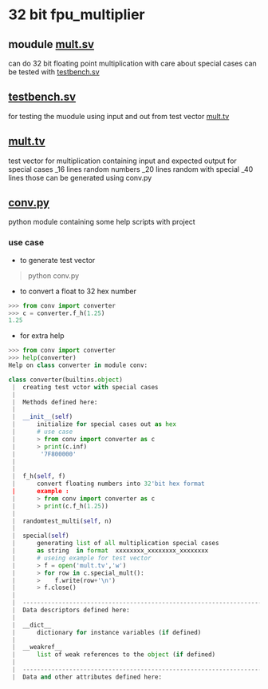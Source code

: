 # 32 bit fpu_multiplier

## moudule [mult.sv](file://mult.sv)
can do 32 bit floating point multiplication
with care about special cases  can be tested with [testbench.sv](file://testbench.sv)

## [testbench.sv](file://testbench.sv)
for testing the muodule using input and out from test vector [mult.tv](file://mult.tv)

## [mult.tv](file://mult.tv)
test vector for multiplication containing input and expected output for
special cases _16 lines
random numbers _20 lines
random with special _40 lines
those can be generated using conv.py

## [conv.py](file://conv.py)
python module containing some help scripts with project 

### use case
* to generate test vector
> python conv.py

* to convert a float to 32 hex number
```python
>>> from conv import converter
>>> c = converter.f_h(1.25)
1.25
```
 
* for extra help
```python
>>> from conv import converter
>>> help(converter)
Help on class converter in module conv:

class converter(builtins.object)
 |  creating test vctor with special cases
 |  
 |  Methods defined here:
 |  
 |  __init__(self)
 |      initialize for special cases out as hex
 |      # use case
 |      > from conv import converter as c
 |      > print(c.inf)
 |       '7F800000'
 |  
 |  
 |  f_h(self, f)
 |      convert floating numbers into 32'bit hex format 
 |      example :
 |      > from conv import converter as c
 |      > print(c.f_h(1.25))
 |  
 |  randomtest_multi(self, n)
 |  
 |  special(self)
 |      generating list of all multiplication special cases
 |      as string  in format  xxxxxxxx_xxxxxxxx_xxxxxxxx
 |      # useing example for test vector
 |      > f = open('mult.tv','w') 
 |      > for row in c.special_mult():
 |      >    f.write(row+'\n')
 |      > f.close()
 |  
 |  ----------------------------------------------------------------------
 |  Data descriptors defined here:
 |  
 |  __dict__
 |      dictionary for instance variables (if defined)
 |  
 |  __weakref__
 |      list of weak references to the object (if defined)
 |  
 |  ----------------------------------------------------------------------
 |  Data and other attributes defined here:
```
